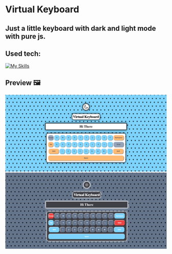 # Virtual Keyboard
## Just a little keyboard with dark and light mode with pure js.
## Used tech:
[![My Skills](https://skillicons.dev/icons?i=js,html,css)](https://skillicons.dev)
## Preview 🖼️
<img src="https://github.com/Ali-boorboor/Virtual-Keyboard/blob/main/Virtual%20Keyboard.png">
<img src="https://github.com/Ali-boorboor/Virtual-Keyboard/blob/main/Virtual%20Keyboard%20-%20%20dark%20mode.png">
